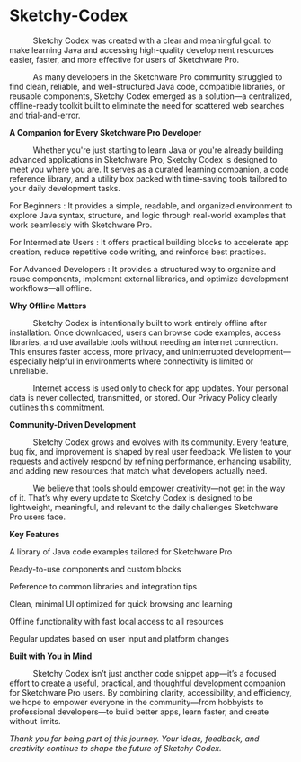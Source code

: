 # Sketchy-Codex
   Sketchy Codex was created with a clear and meaningful goal: to make learning Java and accessing high-quality development resources easier, faster, and more effective for users of Sketchware Pro.


   As many developers in the Sketchware Pro community struggled to find clean, reliable, and well-structured Java code, compatible libraries, or reusable components, Sketchy Codex emerged as a solution—a centralized, offline-ready toolkit built to eliminate the need for scattered web searches and trial-and-error.




**A Companion for Every Sketchware Pro Developer**


   Whether you're just starting to learn Java or you're already building advanced applications in Sketchware Pro, Sketchy Codex is designed to meet you where you are. It serves as a curated learning companion, a code reference library, and a utility box packed with time-saving tools tailored to your daily development tasks.


For Beginners : It provides a simple, readable, and organized environment to explore Java syntax, structure, and logic through real-world examples that work seamlessly with Sketchware Pro.


For Intermediate Users : It offers practical building blocks to accelerate app creation, reduce repetitive code writing, and reinforce best practices.


For Advanced Developers : It provides a structured way to organize and reuse components, implement external libraries, and optimize development workflows—all offline.




**Why Offline Matters**


   Sketchy Codex is intentionally built to work entirely offline after installation. Once downloaded, users can browse code examples, access libraries, and use available tools without needing an internet connection. This ensures faster access, more privacy, and uninterrupted development—especially helpful in environments where connectivity is limited or unreliable.


   Internet access is used only to check for app updates. Your personal data is never collected, transmitted, or stored. Our Privacy Policy clearly outlines this commitment.



**Community-Driven Development**


   Sketchy Codex grows and evolves with its community. Every feature, bug fix, and improvement is shaped by real user feedback. We listen to your requests and actively respond by refining performance, enhancing usability, and adding new resources that match what developers actually need.


   We believe that tools should empower creativity—not get in the way of it. That’s why every update to Sketchy Codex is designed to be lightweight, meaningful, and relevant to the daily challenges Sketchware Pro users face.




**Key Features**


A library of Java code examples tailored for Sketchware Pro

 Ready-to-use components and custom blocks

 Reference to common libraries and integration tips

 Clean, minimal UI optimized for quick browsing and learning

 Offline functionality with fast local access to all resources

 Regular updates based on user input and platform changes



**Built with You in Mind**


   Sketchy Codex isn’t just another code snippet app—it’s a focused effort to create a useful, practical, and thoughtful development companion for Sketchware Pro users. By combining clarity, accessibility, and efficiency, we hope to empower everyone in the community—from hobbyists to professional developers—to build better apps, learn faster, and create without limits.


_Thank you for being part of this journey. Your ideas, feedback, and creativity continue to shape the future of Sketchy Codex._
